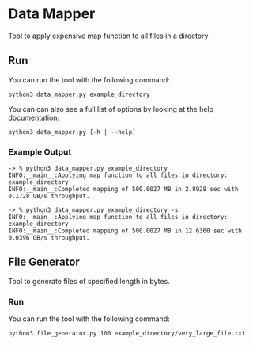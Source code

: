 # Data Mapper
Tool to apply expensive map function to all files in a directory

## Run
You can run the tool with the following command:
```
python3 data_mapper.py example_directory
```

You can can also see a full list of options by looking at the help documentation:
```
python3 data_mapper.py [-h | --help]
```

### Example Output
```
-> % python3 data_mapper.py example_directory
INFO:__main__:Applying map function to all files in directory: example_directory
INFO:__main__:Completed mapping of 500.0027 MB in 2.8928 sec with 0.1728 GB/s throughput.

-> % python3 data_mapper.py example_directory -s
INFO:__main__:Applying map function to all files in directory: example_directory
INFO:__main__:Completed mapping of 500.0027 MB in 12.6360 sec with 0.0396 GB/s throughput.
```

## File Generator

Tool to generate files of specified length in bytes.

### Run
You can run the tool with the following command:
```
python3 file_generator.py 100 example_directory/very_large_file.txt
```
